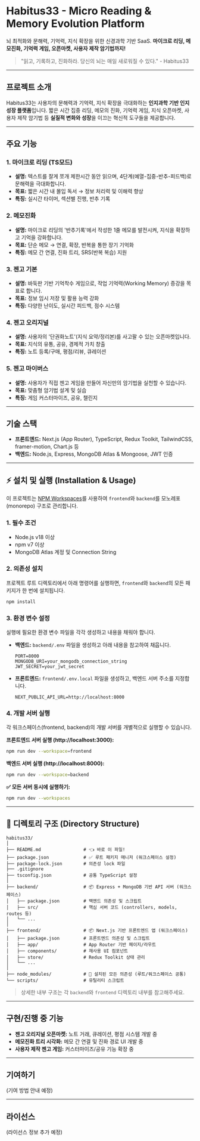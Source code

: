 # Habitus33 - Micro Reading & Memory Evolution Platform

뇌 최적화와 문해력, 기억력, 지식 확장을 위한 신경과학 기반 SaaS.
**마이크로 리딩, 메모진화, 기억력 게임, 오픈마켓, 사용자 제작 암기법까지!**

> "읽고, 기록하고, 진화하라. 당신의 뇌는 매일 새로워질 수 있다." - Habitus33

---

## 프로젝트 소개

Habitus33는 사용자의 문해력과 기억력, 지식 확장을 극대화하는 **인지과학 기반 인지 성장 플랫폼**입니다.
짧은 시간 집중 리딩, 메모의 진화, 기억력 게임, 지식 오픈마켓, 사용자 제작 암기법 등
**실질적 변화와 성장**을 이끄는 혁신적 도구들을 제공합니다.

---

## 주요 기능

### 1. 마이크로 리딩 (TS모드)
- **설명:** 텍스트를 잘게 쪼개 제한시간 동안 읽으며, 4단계(예열-집중-반추-피드백)로 문해력을 극대화합니다.
- **목표:** 짧은 시간 내 몰입 독서 → 정보 처리력 및 이해력 향상
- **특징:** 실시간 타이머, 섹션별 진행, 반추 기록

### 2. 메모진화
- **설명:** 마이크로 리딩의 '반추기록'에서 작성한 1줄 메모를 발전시켜, 지식을 확장하고 기억을 강화합니다.
- **목표:** 단순 메모 → 연결, 확장, 반복을 통한 장기 기억화
- **특징:** 메모 간 연결, 진화 트리, SRS(반복 복습) 지원

### 3. 젠고 기본
- **설명:** 바둑판 기반 기억착수 게임으로, 작업 기억력(Working Memory) 증강을 목표로 합니다.
- **목표:** 정보 임시 저장 및 활용 능력 강화
- **특징:** 다양한 난이도, 실시간 피드백, 점수 시스템

### 4. 젠고 오리지널
- **설명:** 사용자의 '단권화노트'(지식 요약/정리본)를 사고팔 수 있는 오픈마켓입니다.
- **목표:** 지식의 유통, 공유, 경제적 가치 창출
- **특징:** 노트 등록/구매, 평점/리뷰, 큐레이션

### 5. 젠고 마이버스
- **설명:** 사용자가 직접 젠고 게임을 만들어 자신만의 암기법을 실천할 수 있습니다.
- **목표:** 맞춤형 암기법 설계 및 실습
- **특징:** 게임 커스터마이즈, 공유, 챌린지

---

## 기술 스택

- **프론트엔드:** Next.js (App Router), TypeScript, Redux Toolkit, TailwindCSS, framer-motion, Chart.js 등
- **백엔드:** Node.js, Express, MongoDB Atlas & Mongoose, JWT 인증

---

## ⚡️ 설치 및 실행 (Installation & Usage)

이 프로젝트는 [NPM Workspaces](https://docs.npmjs.com/cli/v7/using-npm/workspaces)를 사용하여 `frontend`와 `backend`를 모노레포(monorepo) 구조로 관리합니다.

### 1. 필수 조건
- Node.js v18 이상
- npm v7 이상
- MongoDB Atlas 계정 및 Connection String

### 2. 의존성 설치
프로젝트 루트 디렉토리에서 아래 명령어를 실행하면, `frontend`와 `backend`의 모든 패키지가 한 번에 설치됩니다.
```bash
npm install
```

### 3. 환경 변수 설정
실행에 필요한 환경 변수 파일을 각각 생성하고 내용을 채워야 합니다.
- **백엔드:** `backend/.env` 파일을 생성하고 아래 내용을 참고하여 채웁니다.
  ```
  PORT=8000
  MONGODB_URI=your_mongodb_connection_string
  JWT_SECRET=your_jwt_secret
  ```
- **프론트엔드:** `frontend/.env.local` 파일을 생성하고, 백엔드 서버 주소를 지정합니다.
  ```
  NEXT_PUBLIC_API_URL=http://localhost:8000
  ```

### 4. 개발 서버 실행
각 워크스페이스(frontend, backend)의 개발 서버를 개별적으로 실행할 수 있습니다.

**프론트엔드 서버 실행 (http://localhost:3000):**
```bash
npm run dev --workspace=frontend
```

**백엔드 서버 실행 (http://localhost:8000):**
```bash
npm run dev --workspace=backend
```

**✅ 모든 서버 동시에 실행하기:**
```bash
npm run dev --workspaces
```

---

## 📂 디렉토리 구조 (Directory Structure)

```
habitus33/
│
├── README.md                # 👈 바로 이 파일!
├── package.json             # ✅ 루트 패키지 매니저 (워크스페이스 설정)
├── package-lock.json        # 의존성 lock 파일
├── .gitignore
├── tsconfig.json            # 공통 TypeScript 설정
│
├── backend/                 # 📦 Express + MongoDB 기반 API 서버 (워크스페이스)
│   ├── package.json         # 백엔드 의존성 및 스크립트
│   ├── src/                 # 핵심 서버 코드 (controllers, models, routes 등)
│   └── ...
│
├── frontend/                # 📦 Next.js 기반 프론트엔드 앱 (워크스페이스)
│   ├── package.json         # 프론트엔드 의존성 및 스크립트
│   ├── app/                 # App Router 기반 페이지/라우트
│   ├── components/          # 재사용 UI 컴포넌트
│   ├── store/               # Redux Toolkit 상태 관리
│   └── ...
│
├── node_modules/            # 🤖 설치된 모든 의존성 (루트/워크스페이스 공통)
└── scripts/                 # 유틸리티 스크립트
```
> 상세한 내부 구조는 각 `backend`와 `frontend` 디렉토리 내부를 참고해주세요.

---

## 구현/진행 중 기능

- **젠고 오리지널 오픈마켓:** 노트 거래, 큐레이션, 평점 시스템 개발 중
- **메모진화 트리 시각화:** 메모 간 연결 및 진화 경로 UI 개발 중
- **사용자 제작 젠고 게임:** 커스터마이즈/공유 기능 확장 중

---

## 기여하기

(기여 방법 안내 예정)

---

## 라이선스

(라이선스 정보 추가 예정)